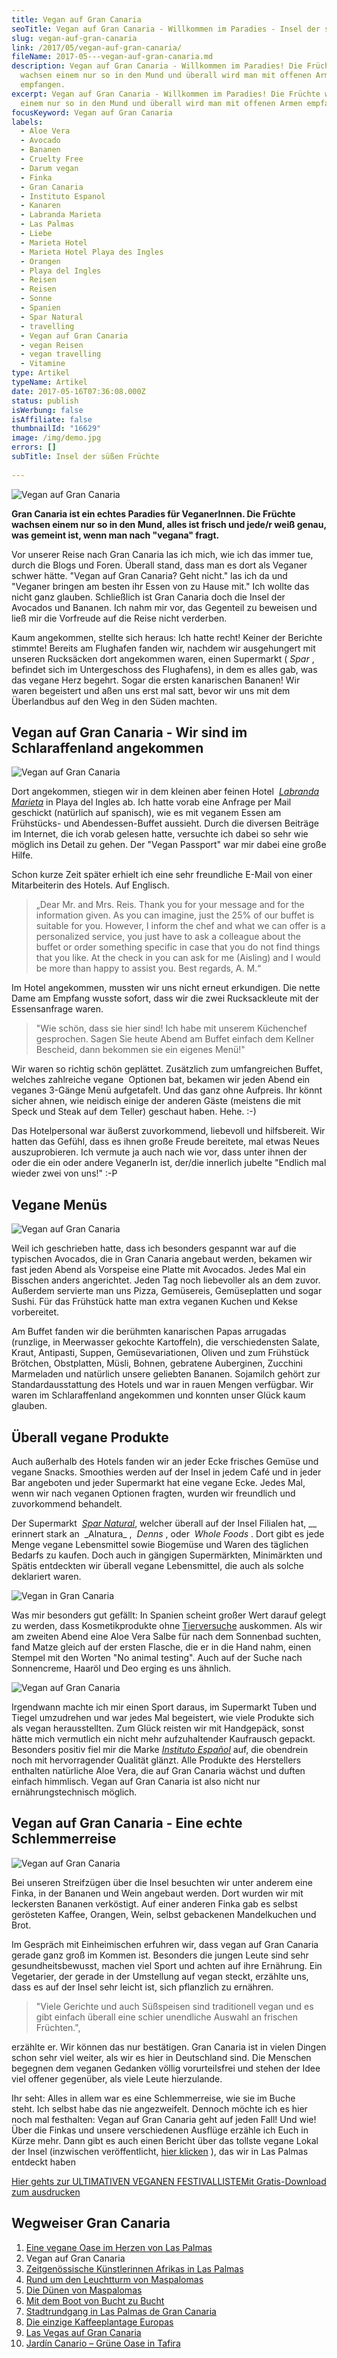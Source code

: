 ```yaml
---
title: Vegan auf Gran Canaria
seoTitle: Vegan auf Gran Canaria - Willkommen im Paradies - Insel der süßen Früchte
slug: vegan-auf-gran-canaria
link: /2017/05/vegan-auf-gran-canaria/
fileName: 2017-05---vegan-auf-gran-canaria.md
description: Vegan auf Gran Canaria - Willkommen im Paradies! Die Früchte
  wachsen einem nur so in den Mund und überall wird man mit offenen Armen
  empfangen.
excerpt: Vegan auf Gran Canaria - Willkommen im Paradies! Die Früchte wachsen
  einem nur so in den Mund und überall wird man mit offenen Armen empfangen.
focusKeyword: Vegan auf Gran Canaria
labels:
  - Aloe Vera
  - Avocado
  - Bananen
  - Cruelty Free
  - Darum vegan
  - Finka
  - Gran Canaria
  - Instituto Espanol
  - Kanaren
  - Labranda Marieta
  - Las Palmas
  - Liebe
  - Marieta Hotel
  - Marieta Hotel Playa des Ingles
  - Orangen
  - Playa del Ingles
  - Reisen
  - Reisen
  - Sonne
  - Spanien
  - Spar Natural
  - travelling
  - Vegan auf Gran Canaria
  - vegan Reisen
  - vegan travelling
  - Vitamine
type: Artikel
typeName: Artikel
date: 2017-05-16T07:36:08.000Z
status: publish
isWerbung: false
isAffiliate: false
thumbnailId: "16629"
image: /img/demo.jpg
errors: []
subTitle: Insel der süßen Früchte
  
---
```


![Vegan auf Gran Canaria](http://cardamonchai.com/wp-content/uploads/2017/05/IMG_2035-640x853.jpg)

**Gran Canaria ist ein echtes Paradies für VeganerInnen. Die Früchte wachsen
einem nur so in den Mund, alles ist frisch und jede/r weiß genau, was gemeint
ist, wenn man nach "vegana" fragt.**

Vor unserer Reise nach Gran Canaria las ich mich, wie ich das immer tue, durch
die Blogs und Foren. Überall stand, dass man es dort als Veganer schwer hätte.
"Vegan auf Gran Canaria? Geht nicht." las ich da und "Veganer bringen am besten
ihr Essen von zu Hause mit." Ich wollte das nicht ganz glauben. Schließlich ist
Gran Canaria doch die Insel der Avocados und Bananen. Ich nahm mir vor, das
Gegenteil zu beweisen und ließ mir die Vorfreude auf die Reise nicht verderben.

Kaum angekommen, stellte sich heraus: Ich hatte recht! Keiner der Berichte
stimmte! Bereits am Flughafen fanden wir, nachdem wir ausgehungert mit unseren
Rucksäcken dort angekommen waren, einen Supermarkt ( _Spar_ , befindet sich im
Untergeschoss des Flughafens), in dem es alles gab, was das vegane Herz begehrt.
Sogar die ersten kanarischen Bananen! Wir waren begeistert und aßen uns erst mal
satt, bevor wir uns mit dem Überlandbus auf den Weg in den Süden machten.

## Vegan auf Gran Canaria - Wir sind im Schlaraffenland angekommen

![Vegan auf Gran Canaria](http://cardamonchai.com/wp-content/uploads/2017/05/IMG_2039-640x853.jpg)

Dort angekommen, stiegen wir in dem kleinen aber feinen Hotel 
[_Labranda Marieta_](https://www.labranda.com/de/hotel/marieta.html) in Playa
del Ingles ab. Ich hatte vorab eine Anfrage per Mail geschickt (natürlich auf
spanisch), wie es mit veganem Essen am Frühstücks- und Abendessen-Buffet
aussieht. Durch die diversen Beiträge im Internet, die ich vorab gelesen hatte,
versuchte ich dabei so sehr wie möglich ins Detail zu gehen. Der "Vegan
Passport" war mir dabei eine große Hilfe.

Schon kurze Zeit später erhielt ich eine sehr freundliche E-Mail von einer
Mitarbeiterin des Hotels. Auf Englisch.

> „Dear Mr. and Mrs. Reis. Thank you for your message and for the information
> given. As you can imagine, just the 25% of our buffet is suitable for you.
> However, I inform the chef and what we can offer is a personalized service,
> you just have to ask a colleague about the buffet or order something specific
> in case that you do not find things that you like. At the check in you can ask
> for me (Aisling) and I would be more than happy to assist you. Best regards,
> A. M.“

Im Hotel angekommen, mussten wir uns nicht erneut erkundigen. Die nette Dame am
Empfang wusste sofort, dass wir die zwei Rucksackleute mit der Essensanfrage
waren.

> "Wie schön, dass sie hier sind! Ich habe mit unserem Küchenchef gesprochen.
> Sagen Sie heute Abend am Buffet einfach dem Kellner Bescheid, dann bekommen
> sie ein eigenes Menü!"

Wir waren so richtig schön geplättet. Zusätzlich zum umfangreichen Buffet,
welches zahlreiche vegane  Optionen bat, bekamen wir jeden Abend ein veganes
3-Gänge Menü aufgetafelt. Und das ganz ohne Aufpreis. Ihr könnt sicher ahnen,
wie neidisch einige der anderen Gäste (meistens die mit Speck und Steak auf dem
Teller) geschaut haben. Hehe. :-)

Das Hotelpersonal war äußerst zuvorkommend, liebevoll und hilfsbereit. Wir
hatten das Gefühl, dass es ihnen große Freude bereitete, mal etwas Neues
auszuprobieren. Ich vermute ja auch nach wie vor, dass unter ihnen der oder die
ein oder andere VeganerIn ist, der/die innerlich jubelte "Endlich mal wieder
zwei von uns!" :-P

## Vegane Menüs

![Vegan auf Gran Canaria](http://cardamonchai.com/wp-content/uploads/2017/05/IMG_2040-640x853.jpg)

Weil ich geschrieben hatte, dass ich besonders gespannt war auf die typischen
Avocados, die in Gran Canaria angebaut werden, bekamen wir fast jeden Abend als
Vorspeise eine Platte mit Avocados. Jedes Mal ein Bisschen anders angerichtet.
Jeden Tag noch liebevoller als an dem zuvor. Außerdem servierte man uns Pizza,
Gemüsereis, Gemüseplatten und sogar Sushi. Für das Frühstück hatte man extra
veganen Kuchen und Kekse vorbereitet.

Am Buffet fanden wir die berühmten kanarischen Papas arrugadas (runzlige, in
Meerwasser gekochte Kartoffeln), die verschiedensten Salate, Kraut, Antipasti,
Suppen, Gemüsevariationen, Oliven und zum Frühstück Brötchen, Obstplatten,
Müsli, Bohnen, gebratene Auberginen, Zucchini Marmeladen und natürlich unsere
geliebten Bananen. Sojamilch gehört zur Standardausstattung des Hotels und war
in rauen Mengen verfügbar. Wir waren im Schlaraffenland angekommen und konnten
unser Glück kaum glauben.

## Überall vegane Produkte

Auch außerhalb des Hotels fanden wir an jeder Ecke frisches Gemüse und vegane
Snacks. Smoothies werden auf der Insel in jedem Café und in jeder Bar angeboten
und jeder Supermarkt hat eine vegane Ecke. Jedes Mal, wenn wir nach veganen
Optionen fragten, wurden wir freundlich und zuvorkommend behandelt.

Der Supermarkt  [_Spar_ _Natural_](http://www.sparnatural.com/), welcher überall
auf der Insel Filialen hat, \__ erinnert stark an  \_Alnatura_ ,  _Denns_ ,
oder  _Whole Foods_ . Dort gibt es jede Menge vegane Lebensmittel sowie
Biogemüse und Waren des täglichen Bedarfs zu kaufen. Doch auch in gängigen
Supermärkten, Minimärkten und Spätis entdeckten wir überall vegane Lebensmittel,
die auch als solche deklariert waren.

![Vegan in Gran Canaria](http://cardamonchai.com/wp-content/uploads/2017/05/unnamed-640x640.jpg)

Was mir besonders gut gefällt: In Spanien scheint großer Wert darauf gelegt zu
werden, dass Kosmetikprodukte ohne
[Tierversuche](/2010/07/grausame-tierversuche-in-der-kosmetikindustrie-wie-kann-ich-erkennen-welche-produkte-nicht-an-tieren-getestet-wurden/)
auskommen. Als wir am zweiten Abend eine Aloe Vera Salbe für nach dem Sonnenbad
suchten, fand Matze gleich auf der ersten Flasche, die er in die Hand nahm,
einen Stempel mit den Worten "No animal testing". Auch auf der Suche nach
Sonnencreme, Haaröl und Deo erging es uns ähnlich.

![Vegan auf Gran Canaria](http://cardamonchai.com/wp-content/uploads/2017/05/IMG_2031-640x480.jpg)

Irgendwann machte ich mir einen Sport daraus, im Supermarkt Tuben und Tiegel
umzudrehen und war jedes Mal begeistert, wie viele Produkte sich als vegan
herausstellten. Zum Glück reisten wir mit Handgepäck, sonst hätte mich
vermutlich ein nicht mehr aufzuhaltender Kaufrausch gepackt. Besonders positiv
fiel mir die Marke [_Instituto Español_](http://www.institutoespanol.com/) auf,
die obendrein noch mit hervorragender Qualität glänzt. Alle Produkte des
Herstellers enthalten natürliche Aloe Vera, die auf Gran Canaria wächst und
duften einfach himmlisch. Vegan auf Gran Canaria ist also nicht nur
ernährungstechnisch möglich.

## Vegan auf Gran Canaria - Eine echte Schlemmerreise

![Vegan auf Gran Canaria](http://cardamonchai.com/wp-content/uploads/2017/05/IMG_2037-640x480.jpg)

Bei unseren Streifzügen über die Insel besuchten wir unter anderem eine Finka,
in der Bananen und Wein angebaut werden. Dort wurden wir mit leckersten Bananen
verköstigt. Auf einer anderen Finka gab es selbst gerösteten Kaffee, Orangen,
Wein, selbst gebackenen Mandelkuchen und Brot.

Im Gespräch mit Einheimischen erfuhren wir, dass vegan auf Gran Canaria gerade
ganz groß im Kommen ist. Besonders die jungen Leute sind sehr
gesundheitsbewusst, machen viel Sport und achten auf ihre Ernährung. Ein
Vegetarier, der gerade in der Umstellung auf vegan steckt, erzählte uns, dass es
auf der Insel sehr leicht ist, sich pflanzlich zu ernähren.

> "Viele Gerichte und auch Süßspeisen sind traditionell vegan und es gibt
> einfach überall eine schier unendliche Auswahl an frischen Früchten.",

erzählte er. Wir können das nur bestätigen. Gran Canaria ist in vielen Dingen
schon sehr viel weiter, als wir es hier in Deutschland sind. Die Menschen
begegnen dem veganen Gedanken völlig vorurteilsfrei und stehen der Idee viel
offener gegenüber, als viele Leute hierzulande.

Ihr seht: Alles in allem war es eine Schlemmerreise, wie sie im Buche steht. Ich
selbst habe das nie angezweifelt. Dennoch möchte ich es hier noch mal
festhalten: Vegan auf Gran Canaria geht auf jeden Fall! Und wie! Über die Finkas
und unsere verschiedenen Ausflüge erzähle ich Euch in Kürze mehr. Dann gibt es
auch einen Bericht über das tollste vegane Lokal der Insel (inzwischen
veröffentlicht, [hier klicken](/2017/05/la-hierba-luisa-cocina-de-la-huerta/) ),
das wir in Las Palmas entdeckt haben

[Hier gehts zur ULTIMATIVEN VEGANEN FESTIVALLISTEMit Gratis-Download zum ausdrucken](/2015/03/die-ultimative-vegane-festivalliste)

## Wegweiser Gran Canaria

1.  [Eine vegane Oase im Herzen von Las Palmas](/2017/05/la-hierba-luisa-cocina-de-la-huerta/)
1.  Vegan auf Gran Canaria
1.  [Zeitgenössische Künstlerinnen Afrikas in Las Palmas](/2017/06/el-iris-de-lucy-las-palmas/)
1.  [Rund um den Leuchtturm von Maspalomas](/2017/06/rund-um-den-leuchtturm-von-maspalomas/)
1.  [Die Dünen von Maspalomas](/2017/07/die-duenen-von-maspalomas/)
1.  [Mit dem Boot von Bucht zu Bucht](/2017/07/gran-canaria-der-sueden/)
1.  [Stadtrundgang in Las Palmas de Gran Canaria](/2017/08/las-palmas-de-gran-canaria/)
1.  [Die einzige Kaffeeplantage Europas](/2017/09/die-einzige-kaffeeplantage-europas/)
1.  [Las Vegas auf Gran Canaria](/2017/09/bananen-papayas-und-esel-las-vegas-auf-gran-canaria/)
1.  [Jardín Canario – Grüne Oase in Tafira](/2017/09/jardin-canario-gruene-oase-in-tafira/)

  